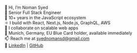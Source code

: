 👋 Hi, I’m Noman Syed  
💼 Senior Full Stack Engineer  
🧠 10+ years in the JavaScript ecosystem  
⚛️ I build with React, Next.js, Node.js, GraphQL, AWS  
🤝 I collaborate on scalable web apps  
📍 Munich, Germany, EU Blue Card holder, available immediately  
📫 Reach me at syednomansd@gmail.com  
🔗 [LinkedIn](https://www.linkedin.com/in/snoman/) | [GitHub](https://github.com/syednoman-sd)
